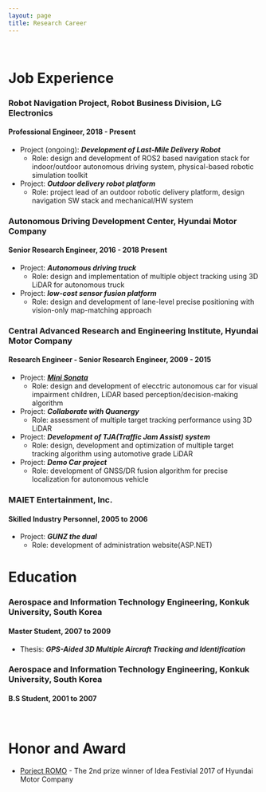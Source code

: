 ```yaml
---
layout: page
title: Research Career
---
```


<br/>


# Job Experience

### Robot Navigation Project, Robot Business Division, LG Electronics
#### Professional Engineer, 2018 - Present

* Project (ongoing): _**Development of Last-Mile Delivery Robot**_
  * Role: design and development of ROS2 based navigation stack for indoor/outdoor autonomous driving system, physical-based robotic simulation toolkit
* Project: _**Outdoor delivery robot platform**_
  * Role: project lead of an outdoor robotic delivery platform, design navigation SW stack and mechanical/HW system 

### Autonomous Driving Development Center, Hyundai Motor Company
#### Senior Research Engineer, 2016 - 2018 Present

* Project: _**Autonomous driving truck**_
  * Role: design and implementation of multiple object tracking using 3D LiDAR for autonomous truck
* Project: _**low-cost sensor fusion platform**_
  * Role: design and development of lane-level precise positioning with vision-only map-matching approach

### Central Advanced Research and Engineering Institute, Hyundai Motor Company
#### Research Engineer - Senior Research Engineer, 2009 - 2015

* Project: _**[Mini Sonata](https://www.youtube.com/watch?v=9Y3UMIpIk0I)**_
  * Role: design and development of elecctric autonomous car for visual  impairment children, LiDAR based perception/decision-making algorithm
* Project: _**Collaborate with Quanergy**_
  * Role: assessment of multiple target tracking performance using 3D LiDAR
* Project: _**Development of TJA(Traffic Jam Assist) system**_
  * Role: design, development and optimization of multiple target tracking algorithm using automotive grade LiDAR
* Project: _**Demo Car project**_
  * Role: development of GNSS/DR fusion algorithm for precise localization for autonomous vehicle


### MAIET Entertainment, Inc.
#### Skilled Industry Personnel,	2005 to 2006

* Project: _**GUNZ the dual**_
  * Role: development of administration website(ASP.NET)

# Education

### Aerospace and Information Technology Engineering, Konkuk University, South Korea
#### Master Student, 2007 to 2009

* Thesis: _**GPS-Aided 3D Multiple Aircraft Tracking and Identification**_

### Aerospace and Information Technology Engineering, Konkuk University, South Korea
#### B.S Student, 2001 to 2007

<br/>

# Honor and Award

* [Porject ROMO](https://github.com/james-yoo/Project_ROMO) - The 2nd prize winner of Idea Festivial 2017 of Hyundai Motor Company
